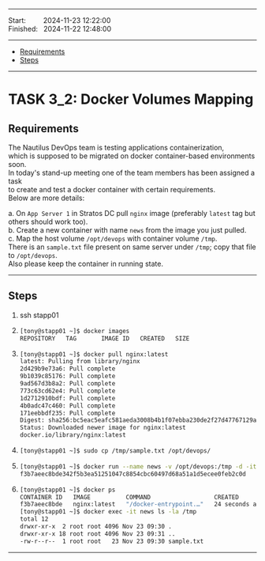 
------------------------------

Start: &nbsp;&nbsp;&nbsp;&nbsp;&nbsp;&nbsp;&nbsp;&nbsp;2024-11-23 12:22:00   
Finished: &nbsp;&nbsp;2024-11-22 12:48:00

------------------------------

- [Requirements](#requirements)
- [Steps](#steps)

------------------------------

# TASK 3_2: Docker Volumes Mapping

## Requirements

The Nautilus DevOps team is testing applications containerization,  
which is supposed to be migrated on docker container-based environments soon.  
In today's stand-up meeting one of the team members has been assigned a task  
to create and test a docker container with certain requirements.  
Below are more details:

a. On `App Server 1` in Stratos DC pull `nginx` image (preferably `latest` tag but others should work too).  
b. Create a new container with name `news` from the image you just pulled.  
c. Map the host volume `/opt/devops` with container volume `/tmp`.  
   There is an `sample.txt` file present on same server under `/tmp`; copy that file to `/opt/devops`.  
   Also please keep the container in running state.  

------------------------------

## Steps
1. ssh stapp01
2. ```bash
   [tony@stapp01 ~]$ docker images
   REPOSITORY   TAG       IMAGE ID   CREATED   SIZE
   ```
3. ```bash
   [tony@stapp01 ~]$ docker pull nginx:latest 
   latest: Pulling from library/nginx
   2d429b9e73a6: Pull complete 
   9b1039c85176: Pull complete 
   9ad567d3b8a2: Pull complete 
   773c63cd62e4: Pull complete 
   1d2712910bdf: Pull complete 
   4b0adc47c460: Pull complete 
   171eebbdf235: Pull complete 
   Digest: sha256:bc5eac5eafc581aeda3008b4b1f07ebba230de2f27d47767129a6a905c84f470
   Status: Downloaded newer image for nginx:latest
   docker.io/library/nginx:latest
   ```
4. ```bash
   [tony@stapp01 ~]$ sudo cp /tmp/sample.txt /opt/devops/
   ```
5. ```bash
   [tony@stapp01 ~]$ docker run --name news -v /opt/devops:/tmp -d -it nginx:latest
   f3b7aeec8bde342f5b3ea51251047c8854cbc60497d68a51a1d5ecee0feb2c0d
   ```
6. ```bash
   [tony@stapp01 ~]$ docker ps
   CONTAINER ID   IMAGE          COMMAND                  CREATED          STATUS          PORTS     NAMES
   f3b7aeec8bde   nginx:latest   "/docker-entrypoint.…"   24 seconds ago   Up 21 seconds   80/tcp    news
   [tony@stapp01 ~]$ docker exec -it news ls -la /tmp
   total 12
   drwxr-xr-x  2 root root 4096 Nov 23 09:30 .
   drwxr-xr-x 18 root root 4096 Nov 23 09:31 ..
   -rw-r--r--  1 root root   23 Nov 23 09:30 sample.txt
   ```
------------------------------


